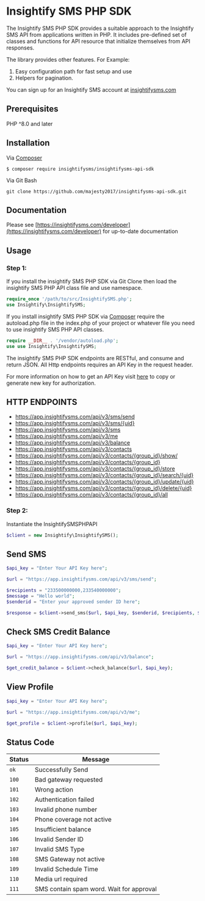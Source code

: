# Insightify SMS PHP SDK

The Insightify SMS PHP SDK provides a suitable approach to the Insightify SMS API from applications written in PHP. It includes pre-defined set of classes and functions for API resource that initialize themselves from  API responses.

The library provides other features. For Example:
1. Easy configuration path for fast setup and use
2. Helpers for pagination.

You can sign up for an Insightify SMS account at [insightifysms.com](https://insightifysms.com)

## Prerequisites
PHP ^8.0 and later

## Installation
Via [Composer](http://getcomposer.org/)
```
$ composer require insightifysms/insightifysms-api-sdk
```

Via Git Bash
```
git clone https://github.com/majesty2017/insightifysms-api-sdk.git
```

## Documentation
Please see [https://insightifysms.com/developer](https://insightifysms.com/developer) for up-to-date documentation

## Usage

### Step 1:
If you install the insightify SMS PHP SDK via Git Clone then load the insightify SMS PHP API class file and use namespace.

```php
require_once '/path/to/src/InsightifySMS.php';
use Insightify\InsightifySMS;
```

If you install insightify SMS PHP SDK via [Composer](http://getcomposer.org/) require the autoload.php file in the index.php of your project or whatever file you need to use insightify SMS PHP API classes.

```php
require __DIR__ . '/vendor/autoload.php';
use use Insightify\InsightifySMS;
```

The insightify SMS PHP SDK endpoints are RESTful, and consume and return JSON. All Http endpoints requires an API Key in the request header.

For more information on how to get an API Key visit [here](https://app.insightifysms.com/developers) to copy or generate new key for authorization. 

## HTTP ENDPOINTS
* https://app.insightifysms.com/api/v3/sms/send
* https://app.insightifysms.com/api/v3/sms/{uid}
* https://app.insightifysms.com/api/v3/sms
* https://app.insightifysms.com/api/v3/me
* https://app.insightifysms.com/api/v3/balance
* https://app.insightifysms.com/api/v3/contacts
* https://app.insightifysms.com/api/v3/contacts/{group_id}/show/
* https://app.insightifysms.com/api/v3/contacts/{group_id}
* https://app.insightifysms.com/api/v3/contacts/{group_id}/store
* https://app.insightifysms.com/api/v3/contacts/{group_id}/search/{uid}
* https://app.insightifysms.com/api/v3/contacts/{group_id}/update/{uid}
* https://app.insightifysms.com/api/v3/contacts/{group_id}/delete/{uid}
* https://app.insightifysms.com/api/v3/contacts/{group_id}/all


### Step 2:
Instantiate the InsightifySMSPHPAPI
```php
$client = new Insightify\InsightifySMS();
```

## Send SMS
```php
$api_key = "Enter Your API Key here";

$url = "https://app.insightifysms.com/api/v3/sms/send";

$recipients = "233500000000,233540000000";
$message = "Hello world";
$senderid = "Enter your approved sender ID here";

$response = $client->send_sms($url, $api_key, $senderid, $recipients, $message);
```


## Check SMS Credit Balance
```php
$api_key = "Enter Your API Key here";

$url = "https://app.insightifysms.com/api/v3/balance";

$get_credit_balance = $client->check_balance($url, $api_key);
```


## View Profile
```php
$api_key = "Enter Your API Key here";

$url = "https://app.insightifysms.com/api/v3/me";

$get_profile = $client->profile($url, $api_key);
```

## Status Code

| Status | Message |
| --- | --- |
| `ok`  | Successfully Send |
| `100` | Bad gateway requested |
| `101` | Wrong action |
| `102` | Authentication failed |
| `103` | Invalid phone number |
| `104` | Phone coverage not active |
| `105` | Insufficient balance |
| `106` | Invalid Sender ID |
| `107` | Invalid SMS Type |
| `108` | SMS Gateway not active |
| `109` | Invalid Schedule Time |
| `110` | Media url required |
| `111` | SMS contain spam word. Wait for approval |